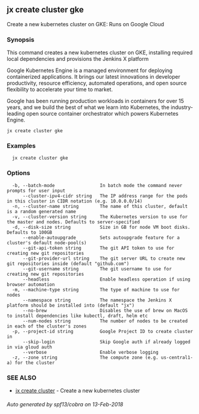 ## jx create cluster gke

Create a new kubernetes cluster on GKE: Runs on Google Cloud

### Synopsis


This command creates a new kubernetes cluster on GKE, installing required local dependencies and provisions the Jenkins X platform 

Google Kubernetes Engine is a managed environment for deploying containerized applications. It brings our latest innovations in developer productivity, resource efficiency, automated operations, and open source flexibility to accelerate your time to market. 

Google has been running production workloads in containers for over 15 years, and we build the best of what we learn into Kubernetes, the industry-leading open source container orchestrator which powers Kubernetes Engine.

```
jx create cluster gke
```

### Examples

```
  jx create cluster gke
```

### Options

```
  -b, --batch-mode                 In batch mode the command never prompts for user input
      --cluster-ipv4-cidr string   The IP address range for the pods in this cluster in CIDR notation (e.g. 10.0.0.0/14)
  -n, --cluster-name string        The name of this cluster, default is a random generated name
  -v, --cluster-version string     The Kubernetes version to use for the master and nodes. Defaults to server-specified
  -d, --disk-size string           Size in GB for node VM boot disks. Defaults to 100GB
      --enable-autoupgrade         Sets autoupgrade feature for a cluster's default node-pool(s)
      --git-api-token string       The git API token to use for creating new git repositories
      --git-provider-url string    The git server URL to create new git repositories inside (default "github.com")
      --git-username string        The git username to use for creating new git repositories
      --headless                   Enable headless operation if using browser automation
  -m, --machine-type string        The type of machine to use for nodes
      --namespace string           The namespace the Jenkins X platform should be installed into (default "jx")
      --no-brew                    Disables the use of brew on MacOS to install dependencies like kubectl, draft, helm etc
      --num-nodes string           The number of nodes to be created in each of the cluster's zones
  -p, --project-id string          Google Project ID to create cluster in
      --skip-login                 Skip Google auth if already logged in via gloud auth
      --verbose                    Enable verbose logging
  -z, --zone string                The compute zone (e.g. us-central1-a) for the cluster
```

### SEE ALSO
* [jx create cluster](jx_create_cluster.md)	 - Create a new kubernetes cluster

###### Auto generated by spf13/cobra on 13-Feb-2018

